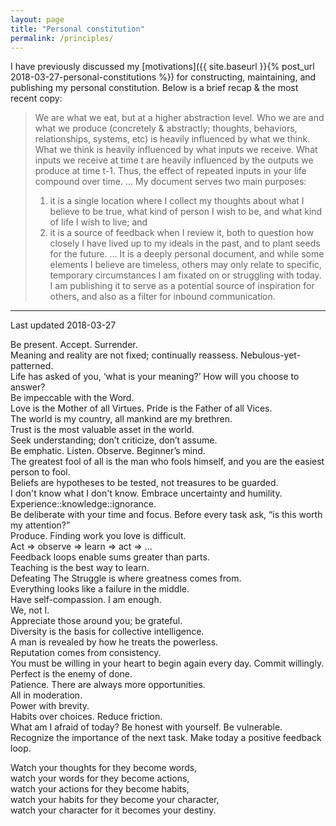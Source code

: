 ```yaml
---
layout: page
title: "Personal constitution"
permalink: /principles/
---
```

I have previously discussed my [motivations]({{ site.baseurl }}{% post_url 2018-03-27-personal-constitutions %}) for constructing, maintaining, and publishing my personal constitution.
Below is a brief recap & the most recent copy:


> We are what we eat, but at a higher abstraction level.
> Who we are and what we produce (concretely & abstractly; thoughts, behaviors, relationships, systems, etc) is heavily influenced by what we think.
> What we think is heavily influenced by what inputs we receive.
> What inputs we receive at time t are heavily influenced by the outputs we produce at time t-1.
> Thus, the effect of repeated inputs in your life compound over time.
> ...
> My document serves two main purposes:
> 1. it is a single location where I collect my thoughts about what I believe to be true, what kind of person I wish to be, and what kind of life I wish to live; and
> 2. it is a source of feedback when I review it, both to question how closely I have lived up to my ideals in the past, and to plant seeds for the future.
> ...
> It is a deeply personal document, and while some elements I believe are timeless, others may only relate to specific, temporary circumstances I am fixated on or struggling with today.
> I am publishing it to serve as a potential source of inspiration for others, and also as a filter for inbound communication.

---

Last updated 2018-03-27

Be present. Accept. Surrender.  
Meaning and reality are not fixed; continually reassess. Nebulous-yet-patterned.  
Life has asked of you, ‘what is your meaning?’ How will you choose to answer?  
Be impeccable with the Word.  
Love is the Mother of all Virtues. Pride is the Father of all Vices.  
The world is my country, all mankind are my brethren.  
Trust is the most valuable asset in the world.  
Seek understanding; don’t criticize, don’t assume.  
Be emphatic. Listen. Observe. Beginner’s mind.  
The greatest fool of all is the man who fools himself, and you are the easiest person to fool.  
Beliefs are hypotheses to be tested, not treasures to be guarded.  
I don't know what I don't know. Embrace uncertainty and humility.  
Experience::knowledge::ignorance.  
Be deliberate with your time and focus. Before every task ask, “is this worth my attention?”  
Produce. Finding work you love is difficult.  
Act => observe => learn => act => …  
Feedback loops enable sums greater than parts.  
Teaching is the best way to learn.  
Defeating The Struggle is where greatness comes from.  
Everything looks like a failure in the middle.  
Have self-compassion. I am enough.  
We, not I.  
Appreciate those around you; be grateful.  
Diversity is the basis for collective intelligence.  
A man is revealed by how he treats the powerless.  
Reputation comes from consistency.  
You must be willing in your heart to begin again every day. Commit willingly.  
Perfect is the enemy of done.  
Patience. There are always more opportunities.  
All in moderation.  
Power with brevity.  
Habits over choices. Reduce friction.  
What am I afraid of today? Be honest with yourself. Be vulnerable.  
Recognize the importance of the next task. Make today a positive feedback loop.  
  
Watch your thoughts for they become words,  
watch your words for they become actions,  
watch your actions for they become habits,  
watch your habits for they become your character,  
watch your character for it becomes your destiny.  
